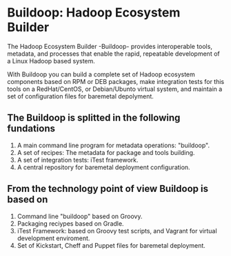 Buildoop: Hadoop Ecosystem Builder
==================================

The Hadoop Ecosystem Builder -Buildoop- provides interoperable tools, metadata, 
and processes that enable the rapid, repeatable development of a Linux
Hadoop based system.

With Buildoop you can build a complete set of Hadoop ecosystem components based
on RPM or DEB packages, make integration tests for this tools on a RedHat/CentOS,
or Debian/Ubunto virtual system, and maintain a set of configuration files for
baremetal depolyment.

The Buildoop is splitted in the following fundations
----------------------------------------------------

1. A main command line program for metadata operations: "buildoop".
2. A set of recipes: The metadata for package and tools building.
3. A set of integration tests: iTest framework.
4. A central repository for baremetal deployment configuration.

From the technology point of view Buildoop is based on
------------------------------------------------------

1. Command line "buildoop" based on Groovy.
2. Packaging reciypes based on Gradle.
3. iTest Framework: based on Groovy test scripts, and Vagrant for
   virtual development enviroment.
4. Set of Kickstart, Cheff and Puppet files for baremetal deployment.
